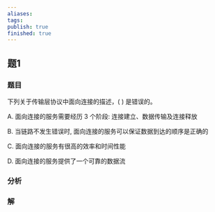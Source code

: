 ```yaml
---
aliases: 
tags: 
publish: true
finished: true
---
```

## 题1
### 题目
下列关于传输层协议中面向连接的描述，( ) 是错误的。

A. 面向连接的服务需要经历 3 个阶段: 连接建立、数据传输及连接释放

B. 当链路不发生错误时, 面向连接的服务可以保证数据到达的顺序是正确的

C. 面向连接的服务有很高的效率和时间性能

D. 面向连接的服务提供了一个可靠的数据流
### 分析

### 解
